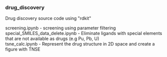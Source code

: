 ### drug_discovery
Drug discovery source code using "rdkit"

screening.ipynb - screening using parameter filtering   
special_SMILES_data_delete.ipynb - Eliminate ligands with special elements that are not available as drugs (e.g Pu, Pb, U)   
tsne_calc.ipynb - Represent the drug structure in 2D space and create a figure with TNSE   
 
